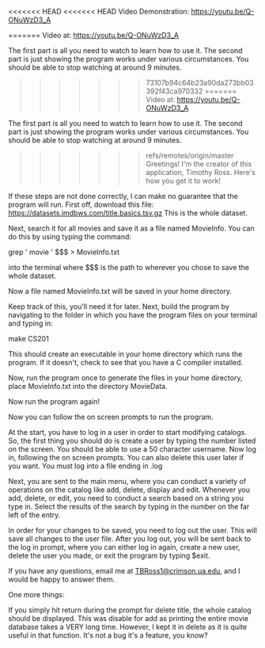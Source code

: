 <<<<<<< HEAD
<<<<<<< HEAD
Video Demonstration: https://youtu.be/Q-ONuWzD3_A

=======
Video at: https://youtu.be/Q-ONuWzD3_A

The first part is all you need to watch to learn how to use it. The second part is just showing the program works under various circumstances. You should be able to stop watching at around 9 minutes.
>>>>>>> 73107b94c64b23a90da273bb03392f43ca970332
=======
Video at: https://youtu.be/Q-ONuWzD3_A

The first part is all you need to watch to learn how to use it. The second part is just showing the program works under various circumstances. You should be able to stop watching at around 9 minutes.
>>>>>>> refs/remotes/origin/master
Greetings! I'm the creator of this application, Timothy Ross. Here's how you get it to work!

If these steps are not done correctly, I can make no guarantee that the program will run. 
First off, download this file: 
https://datasets.imdbws.com/title.basics.tsv.gz
This is the whole dataset. 

Next, search it for all movies and save it as a file named MovieInfo. 
You can do this by using typing the command:

grep '	movie	' $$$ > MovieInfo.txt

into the terminal where $$$ is the path to wherever you chose to save the whole dataset.

Now a file named MovieInfo.txt will be saved in your home directory.

Keep track of this, you'll need it for later.
Next, build the program by navigating to the folder in which you have the program files on your terminal and typing in:

make CS201

This should create an executable in your home directory which runs the program. If it doesn't, check to see that you have a C compiler installed. 

Now, run the program once to generate the files in your home directory, place MovieInfo.txt into the directory MovieData.

Now run the program again!

Now you can follow the on screen prompts to run the program.

At the start, you have to log in a user in order to start modifying catalogs.
So, the first thing you should do is create a user by typing the number listed on the screen. You should be able to use a 50 character username. 
Now log in, following the on screen prompts. You can also delete this user later if you want. You must log into a file ending in .log

Next, you are sent to the main menu, where you can conduct a variety of operations on the catalog like add, delete, display and edit. Whenever you add, delete, or edit, you need to conduct a search based on a string you type in. Select the results of the search by typing in the number on the far left of the entry. 

In order for your changes to be saved, you need to log out the user. This will save all changes to the user file. After you log out, you will be sent back to the log in prompt, where you can either log in again, create a new user, delete the user you made, or exit the program by typing $exit. 


If you have any questions, email me at TBRoss1@crimson.ua.edu, and I would be happy to answer them. 

One more things:

If you simply hit return during the prompt for delete title, the whole catalog should be displayed. This was disable for add as printing the entire movie database takes a VERY long time. However, I kept it in delete as it is quite useful in that function. It's not a bug it's a feature, you know?


